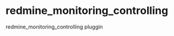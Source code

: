 redmine_monitoring_controlling
==============================

redmine_monitoring_controlling pluggin
